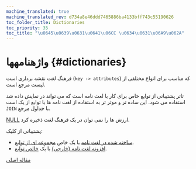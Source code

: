 ```yaml
---
machine_translated: true
machine_translated_rev: d734a8e46ddd7465886ba4133bff743c55190626
toc_folder_title: Dictionaries
toc_priority: 35
toc_title: "\u0645\u0639\u0631\u0641\u06CC \u0634\u0631\u06A9\u062A"
---
```


# واژهنامهها {#dictionaries}

فرهنگ لغت نقشه برداری است (`key -> attributes`) که مناسب برای انواع مختلفی از لیست مرجع است.

تاتر پشتیبانی از توابع خاص برای کار با لغت نامه است که می تواند در نمایش داده شد استفاده می شود. این ساده تر و موثر تر به استفاده از لغت نامه ها با توابع از یک است `JOIN` با جداول مرجع.

[NULL](../syntax.md#null) ارزش ها را نمی توان در یک فرهنگ لغت ذخیره کرد.

پشتیبانی از کلیک:

-   [ساخته شده در لغت نامه](internal-dicts.md#internal_dicts) با یک خاص [مجموعه ای از توابع](../../sql-reference/functions/ym-dict-functions.md).
-   [افزونه لغت نامه (خارجی)](external-dictionaries/external-dicts.md) با یک [خالص توابع](../../sql-reference/functions/ext-dict-functions.md).

[مقاله اصلی](https://clickhouse.tech/docs/en/query_language/dicts/) <!--hide-->
